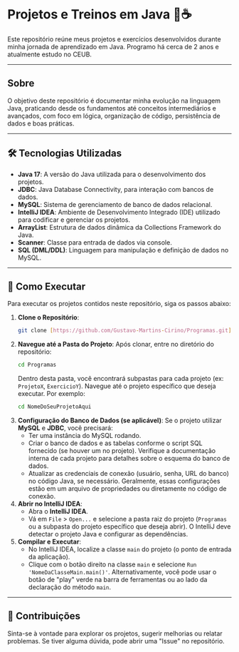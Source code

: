 # Projetos e Treinos em Java 🧠☕️

Este repositório reúne meus projetos e exercícios desenvolvidos durante minha jornada de aprendizado em Java. Programo há cerca de 2 anos e atualmente estudo no CEUB.

---

## Sobre

O objetivo deste repositório é documentar minha evolução na linguagem Java, praticando desde os fundamentos até conceitos intermediários e avançados, com foco em lógica, organização de código, persistência de dados e boas práticas.

---

## 🛠 Tecnologias Utilizadas

* **Java 17**: A versão do Java utilizada para o desenvolvimento dos projetos.
* **JDBC**: Java Database Connectivity, para interação com bancos de dados.
* **MySQL**: Sistema de gerenciamento de banco de dados relacional.
* **IntelliJ IDEA**: Ambiente de Desenvolvimento Integrado (IDE) utilizado para codificar e gerenciar os projetos.
* **ArrayList**: Estrutura de dados dinâmica da Collections Framework do Java.
* **Scanner**: Classe para entrada de dados via console.
* **SQL (DML/DDL)**: Linguagem para manipulação e definição de dados no MySQL.

---

## 🚀 Como Executar

Para executar os projetos contidos neste repositório, siga os passos abaixo:

1.  **Clone o Repositório**:
    ```bash
    git clone [https://github.com/Gustavo-Martins-Cirino/Programas.git](https://github.com/Gustavo-Martins-Cirino/Programas.git)
    ```
2.  **Navegue até a Pasta do Projeto**:
    Após clonar, entre no diretório do repositório:
    ```bash
    cd Programas
    ```
    Dentro desta pasta, você encontrará subpastas para cada projeto (ex: `ProjetoX`, `ExercicioY`). Navegue até o projeto específico que deseja executar. Por exemplo:
    ```bash
    cd NomeDoSeuProjetoAqui
    ```
3.  **Configuração do Banco de Dados (se aplicável)**:
    Se o projeto utilizar **MySQL** e **JDBC**, você precisará:
    * Ter uma instância do MySQL rodando.
    * Criar o banco de dados e as tabelas conforme o script SQL fornecido (se houver um no projeto). Verifique a documentação interna de cada projeto para detalhes sobre o esquema do banco de dados.
    * Atualizar as credenciais de conexão (usuário, senha, URL do banco) no código Java, se necessário. Geralmente, essas configurações estão em um arquivo de propriedades ou diretamente no código de conexão.
4.  **Abrir no IntelliJ IDEA**:
    * Abra o **IntelliJ IDEA**.
    * Vá em `File` > `Open...` e selecione a pasta raiz do projeto (`Programas` ou a subpasta do projeto específico que deseja abrir). O IntelliJ deve detectar o projeto Java e configurar as dependências.
5.  **Compilar e Executar**:
    * No IntelliJ IDEA, localize a classe `main` do projeto (o ponto de entrada da aplicação).
    * Clique com o botão direito na classe `main` e selecione `Run 'NomeDaClasseMain.main()'`. Alternativamente, você pode usar o botão de "play" verde na barra de ferramentas ou ao lado da declaração do método `main`.

---

## 🤝 Contribuições

Sinta-se à vontade para explorar os projetos, sugerir melhorias ou relatar problemas. Se tiver alguma dúvida, pode abrir uma "Issue" no repositório.




